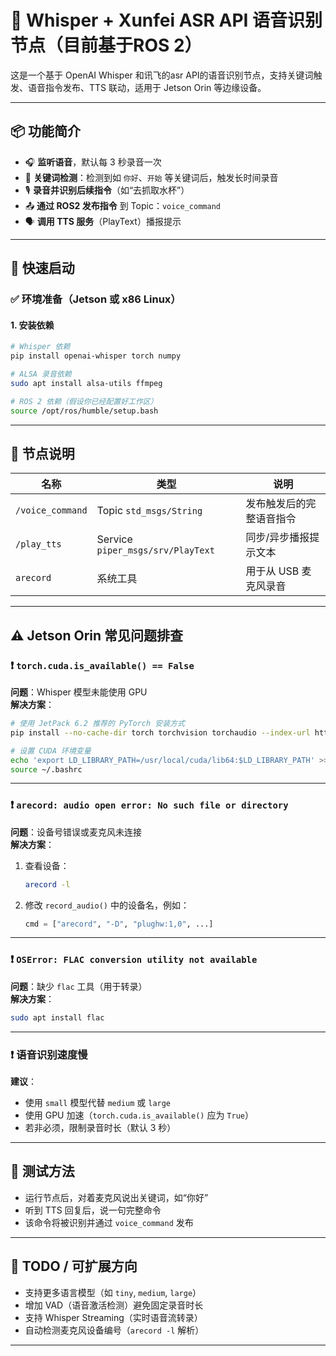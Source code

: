 
# 🧠 Whisper + Xunfei ASR API 语音识别节点（目前基于ROS 2）

这是一个基于 OpenAI Whisper 和讯飞的asr API的语音识别节点，支持关键词触发、语音指令发布、TTS 联动，适用于 Jetson Orin 等边缘设备。

---

## 📦 功能简介

- 🎧 **监听语音**，默认每 3 秒录音一次
- 🔑 **关键词检测**：检测到如 `你好`、`开始` 等关键词后，触发长时间录音
- 🎙️ **录音并识别后续指令**（如“去抓取水杯”）
- 📤 **通过 ROS2 发布指令** 到 Topic：`voice_command`
- 🗣️ **调用 TTS 服务**（PlayText）播报提示

---

## 🚀 快速启动

### ✅ 环境准备（Jetson 或 x86 Linux）

#### 1. 安装依赖

```bash
# Whisper 依赖
pip install openai-whisper torch numpy

# ALSA 录音依赖
sudo apt install alsa-utils ffmpeg

# ROS 2 依赖（假设你已经配置好工作区）
source /opt/ros/humble/setup.bash
```


---

## 📂 节点说明

| 名称 | 类型 | 说明 |
|------|------|------|
| `/voice_command` | Topic `std_msgs/String` | 发布触发后的完整语音指令 |
| `/play_tts` | Service `piper_msgs/srv/PlayText` | 同步/异步播报提示文本 |
| `arecord` | 系统工具 | 用于从 USB 麦克风录音 |

---

## ⚠️ Jetson Orin 常见问题排查

### ❗ `torch.cuda.is_available() == False`
**问题**：Whisper 模型未能使用 GPU  
**解决方案**：
```bash
# 使用 JetPack 6.2 推荐的 PyTorch 安装方式
pip install --no-cache-dir torch torchvision torchaudio --index-url https://pypi.ngc.nvidia.com

# 设置 CUDA 环境变量
echo 'export LD_LIBRARY_PATH=/usr/local/cuda/lib64:$LD_LIBRARY_PATH' >> ~/.bashrc
source ~/.bashrc
```

---

### ❗ `arecord: audio open error: No such file or directory`
**问题**：设备号错误或麦克风未连接  
**解决方案**：

1. 查看设备：
   ```bash
   arecord -l
   ```
2. 修改 `record_audio()` 中的设备名，例如：
   ```python
   cmd = ["arecord", "-D", "plughw:1,0", ...]
   ```

---

### ❗ `OSError: FLAC conversion utility not available`
**问题**：缺少 `flac` 工具（用于转录）  
**解决方案**：
```bash
sudo apt install flac
```

---

### ❗ 语音识别速度慢
**建议**：
- 使用 `small` 模型代替 `medium` 或 `large`
- 使用 GPU 加速（`torch.cuda.is_available()` 应为 `True`）
- 若非必须，限制录音时长（默认 3 秒）

---

## 🧪 测试方法

- 运行节点后，对着麦克风说出关键词，如“你好”
- 听到 TTS 回复后，说一句完整命令
- 该命令将被识别并通过 `voice_command` 发布

---

## 🧩 TODO / 可扩展方向

- 支持更多语言模型（如 `tiny`, `medium`, `large`）
- 增加 VAD（语音激活检测）避免固定录音时长
- 支持 Whisper Streaming（实时语音流转录）
- 自动检测麦克风设备编号（`arecord -l` 解析）

---
